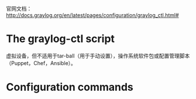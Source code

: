 官网文档：http://docs.graylog.org/en/latest/pages/configuration/graylog_ctl.html#
# The graylog-ctl script
虚拟设备，但不适用于tar-ball（用于手动设置），操作系统软件包或配置管理脚本（Puppet，Chef，Ansible）。

# Configuration commands

# 
